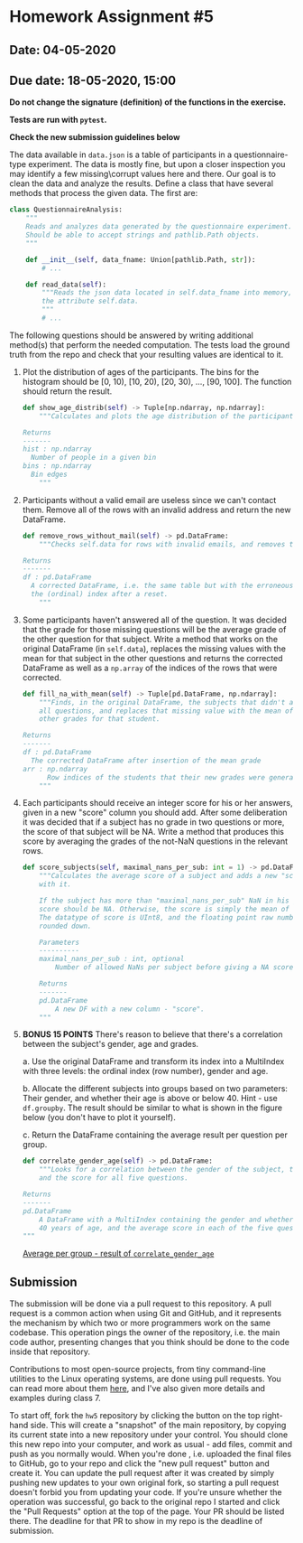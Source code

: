 # Homework Assignment #5

## Date: 04-05-2020
## Due date: 18-05-2020, 15:00

**Do not change the signature (definition) of the functions in the exercise.**

**Tests are run with `pytest`.**

**Check the new submission guidelines below**

The data available in `data.json` is a table of participants in a questionnaire-type experiment. The data is mostly fine, but upon a closer inspection you may identify a few missing\corrupt values here and there. Our goal is to clean the data and analyze the results. Define a class that have several methods that process the given data. The first are:

```python
class QuestionnaireAnalysis:
    """
    Reads and analyzes data generated by the questionnaire experiment.
    Should be able to accept strings and pathlib.Path objects.
    """

    def __init__(self, data_fname: Union[pathlib.Path, str]):
        # ...

    def read_data(self):
        """Reads the json data located in self.data_fname into memory, to
        the attribute self.data.
        """
        # ...
```

The following questions should be answered by writing additional method(s) that perform the needed computation. The tests load the ground truth from the repo and check that your resulting values are identical to it.

1. Plot the distribution of ages of the participants. The bins for the histogram should be [0, 10), [10, 20), [20, 30), ..., [90, 100]. The function should return the result.

    ```python
    def show_age_distrib(self) -> Tuple[np.ndarray, np.ndarray]:
        """Calculates and plots the age distribution of the participants.

	Returns
	-------
	hist : np.ndarray
	  Number of people in a given bin
	bins : np.ndarray
	  Bin edges
        """
    ```

2. Participants without a valid email are useless since we can't contact them. Remove all of the rows with an invalid address and return the new DataFrame.

    ```python
    def remove_rows_without_mail(self) -> pd.DataFrame:
        """Checks self.data for rows with invalid emails, and removes them.

	Returns
	-------
	df : pd.DataFrame
	  A corrected DataFrame, i.e. the same table but with the erroneous rows removed and
	  the (ordinal) index after a reset.
        """
    ```

3. Some participants haven't answered all of the question. It was decided that the grade for those missing questions will be the average grade of the other question for that subject. Write a method that works on the original DataFrame (in `self.data`), replaces the missing values with the mean for that subject in the other questions and returns the corrected DataFrame as well as a `np.array` of the indices of the rows that were corrected.

    ```python
    def fill_na_with_mean(self) -> Tuple[pd.DataFrame, np.ndarray]:
        """Finds, in the original DataFrame, the subjects that didn't answer
        all questions, and replaces that missing value with the mean of the
        other grades for that student.

	Returns
	-------
	df : pd.DataFrame
	  The corrected DataFrame after insertion of the mean grade
	arr : np.ndarray
          Row indices of the students that their new grades were generated
        """
    ```

4. Each participants should receive an integer score for his or her answers, given in a new "score" column you should add. After some deliberation it was decided that if a subject has no grade in two questions or more, the score of that subject will be NA. Write a method that produces this score by averaging the grades of the not-NaN questions in the relevant rows.

    ```python
    def score_subjects(self, maximal_nans_per_sub: int = 1) -> pd.DataFrame:
        """Calculates the average score of a subject and adds a new "score" column
        with it.

        If the subject has more than "maximal_nans_per_sub" NaN in his grades, the
        score should be NA. Otherwise, the score is simply the mean of the other grades.
        The datatype of score is UInt8, and the floating point raw numbers should be
        rounded down.

        Parameters
        ----------
        maximal_nans_per_sub : int, optional
            Number of allowed NaNs per subject before giving a NA score.

        Returns
        -------
        pd.DataFrame
            A new DF with a new column - "score".
        """
    ```

5. **BONUS 15 POINTS** There's reason to believe that there's a correlation between the subject's gender, age and grades.

    a. Use the original DataFrame and transform its index into a MultiIndex with three levels: the ordinal index (row number), gender and age.

    b. Allocate the different subjects into groups based on two parameters: Their gender, and whether their age is above or below 40. Hint - use `df.groupby`. The result should be similar to what is shown in the figure below (you don't have to plot it yourself).

    c. Return the DataFrame containing the average result per question per group.

    ```python
    def correlate_gender_age(self) -> pd.DataFrame:
        """Looks for a correlation between the gender of the subject, their age
        and the score for all five questions.

	Returns
	-------
	pd.DataFrame
        A DataFrame with a MultiIndex containing the gender and whether the subject is above
	    40 years of age, and the average score in each of the five questions.
    """
    ```

    [Average per group - result of `correlate_gender_age`](avg_per_group.png)


## Submission

The submission will be done via a pull request to this repository. A pull request is a common action when using Git and GitHub, and it represents the mechanism by which two or more programmers work on the same codebase. This operation pings the owner of the repository, i.e. the main code author, presenting changes that you think should be done to the code inside that repository.

Contributions to most open-source projects, from tiny command-line utilities to the Linux operating systems, are done using pull requests. You can read more about them [here](https://help.github.com/en/articles/about-pull-requests), and I've also given more details and examples during class 7.

To start off, fork the `hw5` repository by clicking the button on the top right-hand side. This will create a "snapshot" of the main repository, by copying its current state into a new repository under your control. You should clone this new repo into your computer, and work as usual - add files, commit and push as you normally would. When you're done , i.e. uploaded the final files to GitHub, go to your repo and click the "new pull request" button and create it. You can update the pull request after it was created by simply pushing new updates to your own original fork, so starting a pull request doesn't forbid you from updating your code. If you're unsure whether the operation was successful, go back to the original repo I started and click the "Pull Requests" option at the top of the page. Your PR should be listed there. The deadline for that PR to show in my repo is the deadline of submission.
